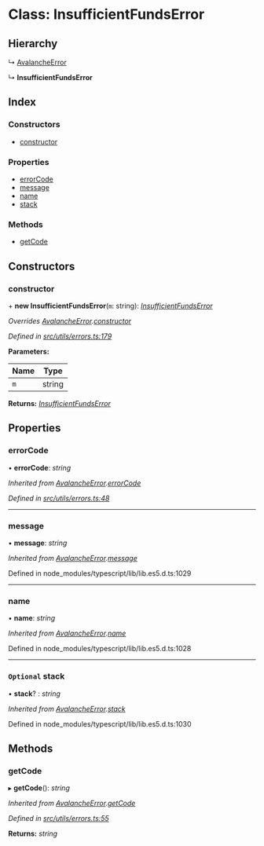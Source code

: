 # Class: InsufficientFundsError

## Hierarchy

↳ [AvalancheError](src_utils.avalancheerror)

↳ **InsufficientFundsError**

## Index

### Constructors

- [constructor](src_utils.insufficientfundserror#constructor)

### Properties

- [errorCode](src_utils.insufficientfundserror#errorcode)
- [message](src_utils.insufficientfundserror#message)
- [name](src_utils.insufficientfundserror#name)
- [stack](src_utils.insufficientfundserror#optional-stack)

### Methods

- [getCode](src_utils.insufficientfundserror#getcode)

## Constructors

### constructor

\+ **new InsufficientFundsError**(`m`: string): _[InsufficientFundsError](src_utils.insufficientfundserror)_

_Overrides [AvalancheError](src_utils.avalancheerror).[constructor](src_utils.avalancheerror#constructor)_

_Defined in [src/utils/errors.ts:179](https://github.com/chain4travel/caminojs/blob/3883166/src/utils/errors.ts#L179)_

**Parameters:**

| Name | Type   |
| ---- | ------ |
| `m`  | string |

**Returns:** _[InsufficientFundsError](src_utils.insufficientfundserror)_

## Properties

### errorCode

• **errorCode**: _string_

_Inherited from [AvalancheError](src_utils.avalancheerror).[errorCode](src_utils.avalancheerror#errorcode)_

_Defined in [src/utils/errors.ts:48](https://github.com/chain4travel/caminojs/blob/3883166/src/utils/errors.ts#L48)_

---

### message

• **message**: _string_

_Inherited from [AvalancheError](src_utils.avalancheerror).[message](src_utils.avalancheerror#message)_

Defined in node_modules/typescript/lib/lib.es5.d.ts:1029

---

### name

• **name**: _string_

_Inherited from [AvalancheError](src_utils.avalancheerror).[name](src_utils.avalancheerror#name)_

Defined in node_modules/typescript/lib/lib.es5.d.ts:1028

---

### `Optional` stack

• **stack**? : _string_

_Inherited from [AvalancheError](src_utils.avalancheerror).[stack](src_utils.avalancheerror#optional-stack)_

Defined in node_modules/typescript/lib/lib.es5.d.ts:1030

## Methods

### getCode

▸ **getCode**(): _string_

_Inherited from [AvalancheError](src_utils.avalancheerror).[getCode](src_utils.avalancheerror#getcode)_

_Defined in [src/utils/errors.ts:55](https://github.com/chain4travel/caminojs/blob/3883166/src/utils/errors.ts#L55)_

**Returns:** _string_
